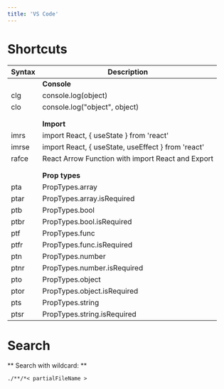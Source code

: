```yaml
---
title: 'VS Code'
---
```


# Shortcuts

| Syntax | Description |
| ----------- | ----------- |
|  | **Console** |
| clg | console.log(object) |
| clo | console.log("object", object) |
|  |  |
|  |  |
|  | **Import** |
| imrs | import React, { useState } from 'react' |
| imrse | import React, { useState, useEffect } from 'react' |
| rafce | React Arrow Function with import React and Export |
|  |  |
|  |  |
|  | **Prop types** |
| pta | PropTypes.array |
| ptar | PropTypes.array.isRequired |
| ptb | PropTypes.bool |
| ptbr | PropTypes.bool.isRequired |
| ptf | PropTypes.func |
| ptfr | PropTypes.func.isRequired |
| ptn | PropTypes.number |
| ptnr | PropTypes.number.isRequired |
| pto | PropTypes.object |
| ptor | PropTypes.object.isRequired |
| pts | PropTypes.string |
| ptsr | PropTypes.string.isRequired |


# Search

** Search with wildcard: **

```./**/*< partialFileName >```